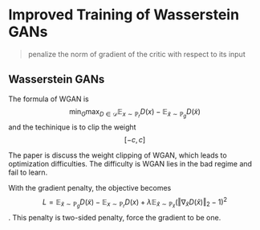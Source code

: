 # Improved Training of Wasserstein GANs

>   penalize the norm of gradient of the critic with respect to its input

## Wasserstein GANs

The formula of WGAN is $$\min_G\max_{D \in \mathcal D} \mathbb E_{x\sim \mathbb P_r} D(x) -\mathbb E_{\tilde x \sim \mathbb P_g} D(\tilde x)$$ and the techinique is to clip the weight $$[-c,c]$$

The paper is discuss the weight clipping of WGAN, which leads to optimization difficulties. The difficulty is WGAN lies in the bad regime and fail to learn.

With the gradient penalty, the objective becomes $$L=\mathbb E_{\tilde x \sim \mathbb P_g} D(\tilde x) -\mathbb E_{x \sim \mathbb P_r} D(x)+ \lambda\mathbb E_{\hat x\sim \mathbb P_{\hat x}} (\Vert \nabla_{\hat x}D(\hat x)\Vert_2-1)^2$$. This penalty is two-sided penalty, force the gradient to be one.

